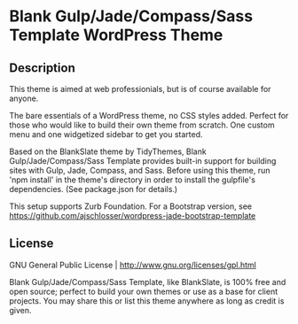 # Blank Gulp/Jade/Compass/Sass Template WordPress Theme

## Description

This theme is aimed at web professionials, but is of course available for anyone.

The bare essentials of a WordPress theme, no CSS styles added. Perfect for those who would like to build their own theme from scratch. One custom menu and one widgetized sidebar to get you started.

Based on the BlankSlate theme by TidyThemes, Blank Gulp/Jade/Compass/Sass Template provides built-in support for building sites with Gulp, Jade, Compass, and Sass. Before using this theme, run 'npm install' in the theme's directory in order to install the gulpfile's dependencies. (See package.json for details.)

This setup supports Zurb Foundation. For a Bootstrap version, see https://github.com/ajschlosser/wordpress-jade-bootstrap-template

## License

GNU General Public License  | http://www.gnu.org/licenses/gpl.html

Blank Gulp/Jade/Compass/Sass Template, like BlankSlate, is 100% free and open source;  perfect to build your own themes or use as a base for client projects. You may share this or list this theme anywhere as long as credit is given.
